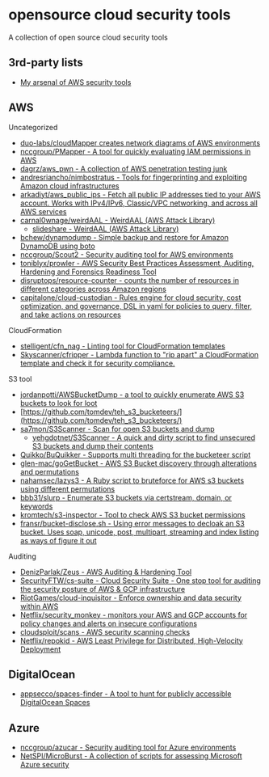 # opensource cloud security tools

A collection of open source cloud security tools

## 3rd-party lists

* [My arsenal of AWS security tools](https://blyx.com/2018/07/18/my-arsenal-of-aws-security-tools/)

## AWS

Uncategorized

* [duo-labs/cloudMapper creates network diagrams of AWS environments](https://github.com/duo-labs/cloudmapper)
* [nccgroup/PMapper - A tool for quickly evaluating IAM permissions in AWS](https://github.com/nccgroup/PMapper)
* [dagrz/aws_pwn - A collection of AWS penetration testing junk](https://github.com/dagrz/aws_pwn)
* [andresriancho/nimbostratus - Tools for fingerprinting and exploiting Amazon cloud infrastructures](https://andresriancho.github.io/nimbostratus/)
* [arkadiyt/aws_public_ips - Fetch all public IP addresses tied to your AWS account. Works with IPv4/IPv6, Classic/VPC networking, and across all AWS services](https://github.com/arkadiyt/aws_public_ips)
* [carnal0wnage/weirdAAL - WeirdAAL (AWS Attack Library)](https://github.com/carnal0wnage/weirdAAL)
  * [slideshare - WeirdAAL (AWS Attack Library)](https://www.slideshare.net/chrisgates/weirdaal-aws-attack-library)
* [bchew/dynamodump - Simple backup and restore for Amazon DynamoDB using boto](https://github.com/bchew/dynamodump)
* [nccgroup/Scout2 - Security auditing tool for AWS environments](https://github.com/nccgroup/Scout2)
* [toniblyx/prowler - AWS Security Best Practices Assessment, Auditing, Hardening and Forensics Readiness Tool](https://github.com/toniblyx/prowler)
* [disruptops/resource-counter - counts the number of resources in different categories across Amazon regions](https://github.com/disruptops/resource-counter)
* [capitalone/cloud-custodian - Rules engine for cloud security, cost optimization, and governance, DSL in yaml for policies to query, filter, and take actions on resources](https://github.com/capitalone/cloud-custodian)

CloudFormation

* [stelligent/cfn_nag - Linting tool for CloudFormation templates](https://github.com/stelligent/cfn_nag)
* [Skyscanner/cfripper - Lambda function to "rip apart" a CloudFormation template and check it for security compliance.](https://github.com/Skyscanner/cfripper/)

S3 tool

* [jordanpotti/AWSBucketDump - a tool to quickly enumerate AWS S3 buckets to look for loot](https://github.com/jordanpotti/AWSBucketDump)
* [https://github.com/tomdev/teh_s3_bucketeers/](https://github.com/tomdev/teh_s3_bucketeers/)
* [sa7mon/S3Scanner - Scan for open S3 buckets and dump](https://github.com/sa7mon/S3Scanner)
  * [yehgdotnet/S3Scanner - A quick and dirty script to find unsecured S3 buckets and dump their contents](https://github.com/yehgdotnet/S3Scanner)
* [Quikko/BuQuikker - Supports multi threading for the bucketeer script](https://github.com/Quikko/BuQuikker)
* [glen-mac/goGetBucket - AWS S3 Bucket discovery through alterations and permutations](https://github.com/glen-mac/goGetBucket)
* [nahamsec/lazys3 - A Ruby script to bruteforce for AWS s3 buckets using different permutations](https://github.com/nahamsec/lazys3)
* [bbb31/slurp - Enumerate S3 buckets via certstream, domain, or keywords](https://github.com/bbb31/slurp)
* [kromtech/s3-inspector - Tool to check AWS S3 bucket permissions](https://github.com/kromtech/s3-inspector)
* [fransr/bucket-disclose.sh - Using error messages to decloak an S3 bucket. Uses soap, unicode, post, multipart, streaming and index listing as ways of figure it out](https://gist.github.com/fransr/a155e5bd7ab11c93923ec8ce788e3368)

Auditing

* [DenizParlak/Zeus - AWS Auditing & Hardening Tool](https://github.com/DenizParlak/Zeus)
* [SecurityFTW/cs-suite - Cloud Security Suite - One stop tool for auditing the security posture of AWS & GCP infrastructure](https://github.com/SecurityFTW/cs-suite)
* [RiotGames/cloud-inquisitor - Enforce ownership and data security within AWS](https://github.com/RiotGames/cloud-inquisitor)
* [Netflix/security_monkey - monitors your AWS and GCP accounts for policy changes and alerts on insecure configurations](https://github.com/Netflix/security_monkey)
* [cloudsploit/scans - AWS security scanning checks](https://github.com/cloudsploit/scans)
* [Netflix/repokid - AWS Least Privilege for Distributed, High-Velocity Deployment](https://github.com/Netflix/repokid)

## DigitalOcean

* [appsecco/spaces-finder - A tool to hunt for publicly accessible DigitalOcean Spaces](https://github.com/appsecco/spaces-finder)

## Azure

* [nccgroup/azucar - Security auditing tool for Azure environments](https://github.com/nccgroup/azucar/)
* [NetSPI/MicroBurst - A collection of scripts for assessing Microsoft Azure security](https://github.com/NetSPI/MicroBurst)
